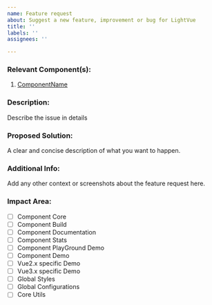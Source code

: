 ```yaml
---
name: Feature request
about: Suggest a new feature, improvement or bug for LightVue
title: ''
labels: ''
assignees: ''

---
```


### Relevant Component(s):
1. [ComponentName](https://lightvue.org/vue-components/{ComponentName})

### Description:
Describe the issue in details

### Proposed Solution:
A clear and concise description of what you want to happen.

### Additional Info:
Add any other context or screenshots about the feature request here.

### Impact Area:
- [ ] Component Core 
- [ ] Component Build
- [ ] Component Documentation
- [ ] Component Stats
- [ ] Component PlayGround Demo
- [ ] Component Demo
- [ ] Vue2.x specific Demo
- [ ] Vue3.x specific Demo 
- [ ] Global Styles
- [ ] Global Configurations
- [ ] Core Utils
